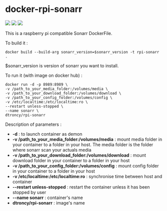 # docker-rpi-sonarr

<img src="https://badgen.net/badge/platform/raspberry%20pi?list=1"/> <a href="https://hub.docker.com/r/dtroncy/rpi-sonarr"><img src="https://badgen.net/badge//docker?icon=docker"/></a> <a href="https://travis-ci.org/dtroncy/docker-rpi-sonarr"><img src="https://badgen.net/travis/babel/babel?icon=travis&label=build"/></a>

This is a raspberry pi compatible Sonarr DockerFile.

To build it :

    docker build --build-arg sonarr_version=$sonarr_version -t rpi-sonarr .

$sonarr_version is version of sonarr you want to install.

To run it (with image on docker hub) :

    docker run -d -p 8989:8989 \
    -v /path_to_your_media_folder:/volumes/media \
    -v /path_to_your_download_folder:/volumes/download \
    -v /path_to_your_config_folder:/volumes/config \
    -v /etc/localtime:/etc/localtime:ro \
    --restart unless-stopped \
    --name sonarr \
    dtroncy/rpi-sonarr

Description of parameters :
  - **-d** : to launch container as demon
  - **-v /path_to_your_media_folder:/volumes/media** : mount media folder in your container to a folder in your host. The media folder is the folder where sonarr scan your actuals media
  - **-v /path_to_your_download_folder:/volumes/download** : mount download folder in your container to a folder in your host
  - **-v /path_to_your_config_folder:/volumes/config** : mount config folder in your container to a folder in your host
  - **-v /etc/localtime:/etc/localtime:ro** : synchronise time between host and container
  - **--restart unless-stopped** : restart the container unless it has been stopped by user
  - **--name sonarr** : container's name
  - **dtroncy/rpi-sonarr** : image's name
